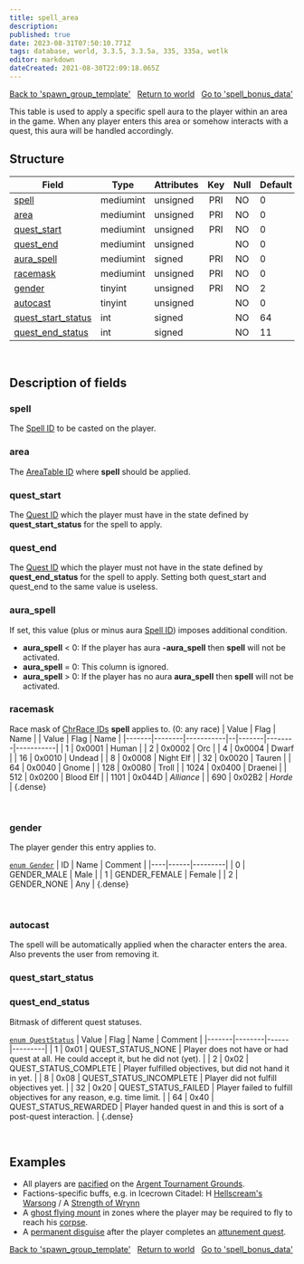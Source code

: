 ```yaml
---
title: spell_area
description:
published: true
date: 2023-08-31T07:50:10.771Z
tags: database, world, 3.3.5, 3.3.5a, 335, 335a, wotlk
editor: markdown
dateCreated: 2021-08-30T22:09:18.065Z
---
```


<a href="https://trinitycore.info/en/database/335/world/spawn_group_template" class="mt-5 v-btn v-btn--depressed v-btn--flat v-btn--outlined theme--light v-size--default darkblue--text text--lighten-3"><span class="v-btn__content"><i aria-hidden="true" class="v-icon notranslate v-icon--left mdi mdi-arrow-left theme--light"></i><span>Back to 'spawn_group_template'</span></span></a>&nbsp;&nbsp;&nbsp;<a href="https://trinitycore.info/en/database/335/world/home" class="mt-5 v-btn v-btn--depressed v-btn--flat v-btn--outlined theme--light v-size--default darkblue--text text--lighten-3"><span class="v-btn__content"><i aria-hidden="true" class="v-icon notranslate v-icon--left mdi mdi-home-outline theme--light"></i><span>Return to world</span></span></a>&nbsp;&nbsp;&nbsp;<a href="https://trinitycore.info/en/database/335/world/spell_bonus_data" class="mt-5 v-btn v-btn--depressed v-btn--flat v-btn--outlined theme--light v-size--default darkblue--text text--lighten-3"><span class="v-btn__content"><span>Go to 'spell_bonus_data'</span><i aria-hidden="true" class="v-icon notranslate v-icon--right mdi mdi-arrow-right theme--light"></i></span></a>

This table is used to apply a specific spell aura to the player within an area in the game. When any player enters this area or somehow interacts with a quest, this aura will be handled accordingly.

## Structure

| Field | Type | Attributes | Key | Null | Default | Extra | Comment |
| --- | --- | --- | :---: | :---: | --- | --- | --- |
| [spell](#spell) | mediumint | unsigned | PRI | NO | 0 |  |  |
| [area](#area) | mediumint | unsigned | PRI | NO | 0 |  |  |
| [quest_start](#quest_start) | mediumint | unsigned | PRI | NO | 0 |  |  |
| [quest_end](#quest_end) | mediumint | unsigned |  | NO | 0 |  |  |
| [aura_spell](#aura_spell) | mediumint | signed | PRI | NO | 0 |  |  |
| [racemask](#racemask) | mediumint | unsigned | PRI | NO | 0 |  |  |
| [gender](#gender) | tinyint | unsigned | PRI | NO | 2 |  |  |
| [autocast](#autocast) | tinyint | unsigned |  | NO | 0 |  |  |
| [quest_start_status](#quest_start_status) | int | signed |  | NO | 64 |  |  |
| [quest_end_status](#quest_end_status) | int | signed |  | NO | 11 |  |  |
&nbsp;
## Description of fields

### spell
The [Spell ID](/files/DBC/335/spell#id) to be casted on the player.
&nbsp;

### area
The [AreaTable ID](/files/DBC/335/areatable#id) where **spell** should be applied.
&nbsp;

### quest_start
The [Quest ID](../world/quest_template#id) which the player must have in the state defined by **quest_start_status** for the spell to apply.
&nbsp;

### quest_end
The [Quest ID](../world/quest_template#id) which the player must not have in the state defined by **quest_end_status** for the spell to apply.
Setting both quest_start and quest_end to the same value is useless.
&nbsp;

### aura_spell
If set, this value (plus or minus aura [Spell ID](/files/DBC/335/spell#id)) imposes additional condition.
* **aura_spell** < 0: If the player has aura **-aura_spell** then **spell** will not be activated.
* **aura_spell** = 0: This column is ignored.
* **aura_spell** > 0: If the player has no aura **aura_spell** then **spell** will not be activated.
&nbsp;

### racemask
Race mask of [ChrRace IDs](/files/DBC/335/chrraces#id) **spell** applies to. (0: any race)
| Value | Flag   | Name      |  | Value | Flag   | Name      |
|-------|--------|-----------|--|-------|--------|-----------|
|     1 | 0x0001 | Human     |  |     2 | 0x0002 | Orc       |
|     4 | 0x0004 | Dwarf     |  |    16 | 0x0010 | Undead    |
|     8 | 0x0008 | Night Elf |  |    32 | 0x0020 | Tauren    |
|    64 | 0x0040 | Gnome     |  |   128 | 0x0080 | Troll     |
|  1024 | 0x0400 | Draenei   |  |   512 | 0x0200 | Blood Elf |
|  1101 | 0x044D | *_Alliance_* |  |   690 | 0x02B2 | *_Horde_* |
{.dense}

&nbsp;

### gender
The player gender this entry applies to.

[`enum Gender`](https://github.com/TrinityCore/TrinityCore/blob/3.3.5/src/server/shared/SharedDefines.h#L75-L80)
| ID | Name | Comment |
|----|------|---------|
| 0 | GENDER_MALE | Male |
| 1 | GENDER_FEMALE | Female |
| 2 | GENDER_NONE | Any |
{.dense}

&nbsp;

### autocast
The spell will be automatically applied when the character enters the area. Also prevents the user from removing it.
&nbsp;

### quest_start_status
### quest_end_status
Bitmask of different quest statuses.

[`enum QuestStatus`](https://github.com/TrinityCore/TrinityCore/blob/3.3.5/src/server/game/Quests/QuestDef.h#L101-L111)
| Value | Flag   | Name | Comment |
|-------|--------|------|---------|
| 1 | 0x01 | QUEST_STATUS_NONE  | Player does not have or had quest at all. He could accept it, but he did not (yet). |
| 2 | 0x02 | QUEST_STATUS_COMPLETE | Player fulfilled objectives, but did not hand it in yet. |
| 8 | 0x08 | QUEST_STATUS_INCOMPLETE | Player did not fulfill objectives yet. |
| 32 | 0x20 | QUEST_STATUS_FAILED | Player failed to fulfill objectives for any reason, e.g. time limit. |
| 64 | 0x40 | QUEST_STATUS_REWARDED | Player handed quest in and this is sort of a post-quest interaction. |
{.dense}

&nbsp;

## Examples
* All players are [pacified](https://aowow.trinitycore.info/?spell=64373) on the [Argent Tournament Grounds](https://aowow.trinitycore.info/?zone=4658).
* Factions-specific buffs, e.g. in Icecrown Citadel: H [Hellscream's Warsong](https://aowow.trinitycore.info/?spell=73822) / A [Strength of Wrynn](https://aowow.trinitycore.info/?spell=73828)
* A [ghost flying mount](https://aowow.trinitycore.info/?spell=55164) in zones where the player may be required to fly to reach his [corpse](https://aowow.trinitycore.info/?spell=8326).
* A [permanent disguise](https://aowow.trinitycore.info/?spell=40214) after the player completes an [attunement quest](https://aowow.trinitycore.info/?quest=11013).

<a href="https://trinitycore.info/en/database/335/world/spawn_group_template" class="mt-5 v-btn v-btn--depressed v-btn--flat v-btn--outlined theme--light v-size--default darkblue--text text--lighten-3"><span class="v-btn__content"><i aria-hidden="true" class="v-icon notranslate v-icon--left mdi mdi-arrow-left theme--light"></i><span>Back to 'spawn_group_template'</span></span></a>&nbsp;&nbsp;&nbsp;<a href="https://trinitycore.info/en/database/335/world/home" class="mt-5 v-btn v-btn--depressed v-btn--flat v-btn--outlined theme--light v-size--default darkblue--text text--lighten-3"><span class="v-btn__content"><i aria-hidden="true" class="v-icon notranslate v-icon--left mdi mdi-home-outline theme--light"></i><span>Return to world</span></span></a>&nbsp;&nbsp;&nbsp;<a href="https://trinitycore.info/en/database/335/world/spell_bonus_data" class="mt-5 v-btn v-btn--depressed v-btn--flat v-btn--outlined theme--light v-size--default darkblue--text text--lighten-3"><span class="v-btn__content"><span>Go to 'spell_bonus_data'</span><i aria-hidden="true" class="v-icon notranslate v-icon--right mdi mdi-arrow-right theme--light"></i></span></a>
